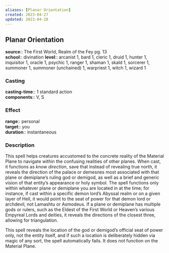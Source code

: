 ```yaml
---
aliases: [Planar Orientation]
created: 2023-04-27
updated: 2023-04-28
---
```


## Planar Orientation

**source**:: The First World, Realm of the Fey pg. 13  
**school**:: divination
**level**:: arcanist 1, bard 1, cleric 1, druid 1, hunter 1, inquisitor 1, oracle 1, psychic 1, ranger 1, shaman 1, skald 1, sorcerer 1, summoner 1, summoner (unchained) 1, warpriest 1, witch 1, wizard 1

### Casting

**casting-time**:: 1 standard action  
**components**:: V, S

### Effect

**range**:: personal  
**target**:: you  
**duration**:: instantaneous

### Description

This spell helps creatures accustomed to the concrete reality of the Material Plane to navigate within the confusing realities of other planes. When cast, it functions as *know direction*, save that instead of revealing true north, it reveals the direction of the palace or demesnes most associated with that plane or demiplane’s ruling god or demigod, as well as a brief and generic vision of that entity’s appearance or holy symbol. The spell functions only within whatever plane or demiplane you are located in at the time; for instance, if cast within a specific demon lord’s Abyssal realm or on a given layer of Hell, it would point to the seat of power for that demon lord or archdevil, not Lamashtu or Asmodeus. If a plane or demiplane has multiple gods or rulers, such as the Eldest of the First World or Heaven’s various Empyreal Lords and deities, it reveals the directions of the closest three, allowing for triangulation.  
  
This spell reveals the location of the god or demigod’s official seat of power only, not the entity itself, and if such a location is deliberately hidden via magic of any sort, the spell automatically fails. It does not function on the Material Plane.
